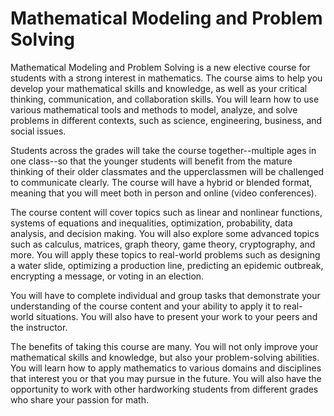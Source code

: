# Mathematical Modeling and Problem Solving

Mathematical Modeling and Problem Solving is a new elective course for students with a strong interest in mathematics. The course aims to help you develop your mathematical skills and knowledge, as well as your critical thinking, communication, and collaboration skills. You will learn how to use various mathematical tools and methods to model, analyze, and solve problems in different contexts, such as science, engineering, business, and social issues.

Students across the grades will take the course together--multiple ages in one class--so that the younger students will benefit from the mature thinking of their older classmates and the upperclassmen will be challenged to communicate clearly. The course will have a hybrid or blended format, meaning that you will meet both in person and online (video conferences). 

The course content will cover topics such as linear and nonlinear functions, systems of equations and inequalities, optimization, probability, data analysis, and decision making. You will also explore some advanced topics such as calculus, matrices, graph theory, game theory, cryptography, and more. You will apply these topics to real-world problems such as designing a water slide, optimizing a production line, predicting an epidemic outbreak, encrypting a message, or voting in an election.

You will have to complete individual and group tasks that demonstrate your understanding of the course content and your ability to apply it to real-world situations. You will also have to present your work to your peers and the instructor.

The benefits of taking this course are many. You will not only improve your mathematical skills and knowledge, but also your problem-solving abilities. You will learn how to apply mathematics to various domains and disciplines that interest you or that you may pursue in the future. You will also have the opportunity to work with other hardworking students from different grades who share your passion for math.
